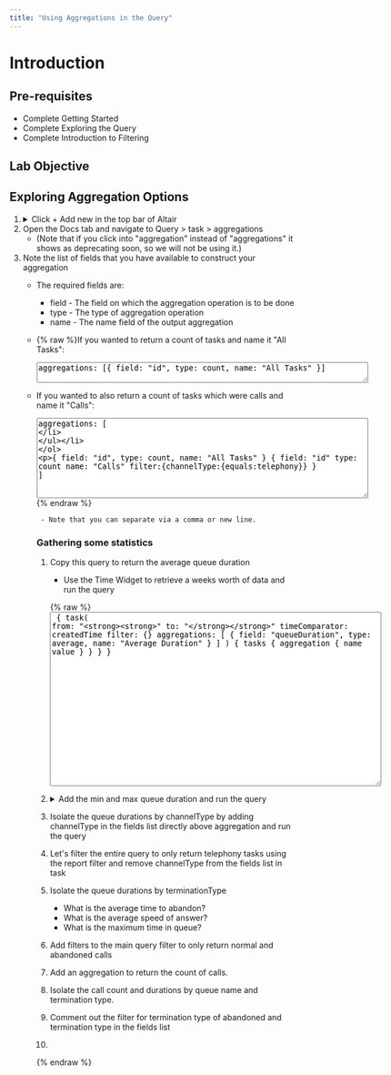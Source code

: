 ```yaml
---
title: "Using Aggregations in the Query"
---
```



# Introduction



## Pre-requisites
- Complete Getting Started
- Complete Exploring the Query
- Complete Introduction to Filtering


## Lab Objective



<!-- ## Aggregation Types
- count
- sum
- average
- max
- min
- cardinality  -->

## Exploring Aggregation Options
1. <details><summary>Click + Add new in the top bar of Altair </summary>
         <img src="https://webexcc-sa.github.io/tools/gql/images/addNew.png"/>
         </details>
2. Open the Docs tab and navigate to Query > task > aggregations 
   - (Note that if you click into "aggregation" instead of "aggregations" it shows as deprecating soon, so we will not be using it.)
3. Note the list of fields that you have available to construct your aggregation
   - The required fields are:
     -  field - The field on which the aggregation operation is to be done
     -  type - The type of aggregation operation
     -  name - The name field of the output aggregation
  
   - {% raw %}If you wanted to return a count of tasks and name it "All Tasks":
  
        <textarea spellcheck="false" cols="70" rows="2">aggregations: [{ field: "id", type: count, name: "All Tasks" }]</textarea>

   - If you wanted to also return a count of tasks which were calls and name it "Calls":
  
        <textarea spellcheck="false" cols="70" rows="9">aggregations: [
  { field: "id", type: count, name: "All Tasks" }
  {
  field: "id"
  type: count 
  name: "Calls" 
  filter:{channelType:{equals:telephony}}
  }
  ]</textarea>
{% endraw %}
     
     - Note that you can separate via a comma or new line.

### Gathering some statistics
1. Copy this query to return the average queue duration
   - Use the Time Widget to retrieve a weeks worth of data and run the query
  
    {% raw %} <textarea spellcheck="false" cols="70" rows="20">
 {
  task(
    from: "____"
    to: "____"
    timeComparator: createdTime
    filter: {}
    aggregations: [
      { field: "queueDuration", type: average, name: "Average Duration" }
    ]
  ) {
    tasks {
      aggregation {
        name
        value
      }
    }
  }
}</textarea>

2. <details><summary>Add the min and max queue duration and run the query</summary><textarea spellcheck="false" cols="70" rows="6">aggregations: [
      { field: "queueDuration", type: average, name: "Average Duration" }
      { field: "queueDuration", type: min, name: "Minimum Duration" }
      { field: "queueDuration", type: max, name: "Maximum Duration" }
    ]</textarea> </details>

3. Isolate the queue durations by channelType by adding channelType in the fields list directly above aggregation and run the query
4. Let's filter the entire query to only return telephony tasks using the report filter and remove channelType from the fields list in task
5. Isolate the queue durations by terminationType
   - What is the average time to abandon?
   - What is the average speed of answer?
   - What is the maximum time in queue?
6. Add filters to the main query filter to only return normal and abandoned calls
7. Add an aggregation to return the count of calls.
8. Isolate the call count and durations by queue name and termination type.
9. Comment out the filter for termination type of abandoned and termination type in the fields list
10.  


{% endraw %}

<!-- <textarea spellcheck="false" cols="70" rows="4"></textarea> -->